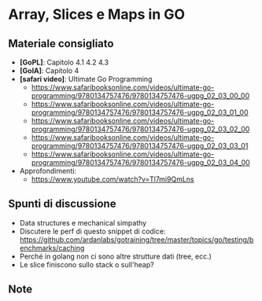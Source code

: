 # Array, Slices e Maps in GO

## Materiale consigliato

* **[GoPL]**: Capitolo 4.1 4.2 4.3
* **[GoIA]**: Capitolo 4
* **[safari video]**: Ultimate Go Programming 
  * https://www.safaribooksonline.com/videos/ultimate-go-programming/9780134757476/9780134757476-ugpg_02_03_00_00
  * https://www.safaribooksonline.com/videos/ultimate-go-programming/9780134757476/9780134757476-ugpg_02_03_01_00
  * https://www.safaribooksonline.com/videos/ultimate-go-programming/9780134757476/9780134757476-ugpg_02_03_02_00
  * https://www.safaribooksonline.com/videos/ultimate-go-programming/9780134757476/9780134757476-ugpg_02_03_03_01
  * https://www.safaribooksonline.com/videos/ultimate-go-programming/9780134757476/9780134757476-ugpg_02_03_04_00
* Approfondimenti:
  * https://www.youtube.com/watch?v=Tl7mi9QmLns

## Spunti di discussione
* Data structures e mechanical simpathy
* Discutere le perf di questo snippet di codice: https://github.com/ardanlabs/gotraining/tree/master/topics/go/testing/benchmarks/caching
* Perché in golang non ci sono altre strutture dati (tree, ecc.)
* Le slice finiscono sullo stack o sull'heap?

## Note
